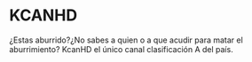 # KCANHD
¿Estas aburrido?¿No sabes a quien o a que acudir para matar el aburrimiento? KcanHD el único canal clasificación A del país.
